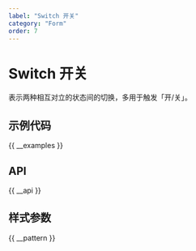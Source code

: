 ```yaml
---
label: "Switch 开关"
category: "Form"
order: 7
---
```


# Switch 开关

表示两种相互对立的状态间的切换，多用于触发「开/关」。

## 示例代码

{{ __examples }}

## API

{{ __api }}

## 样式参数

{{ __pattern }}
